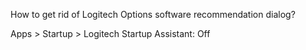 How to get rid of Logitech Options software recommendation dialog?

Apps > Startup > Logitech Startup Assistant: Off
